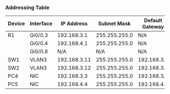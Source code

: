 ### Addressing Table

| Device | Interface | IP Address | Subnet Mask | Default Gateway |
| -------- | ------------- | -------- | -------- | -------- |
| R1 | Gi0/0.3 | 192.168.3.1 | 255.255.255.0 | N/A |
|   | Gi0/0.4 | 192.168.4.1 | 255.255.255.0 | N/A  |
|   | Gi0/0.8 | N/A | N/A | N/A |
| SW1 | VLAN3 | 192.168.3.11 | 255.255.255.0 | 192.168.3.1 |
| SW2 | VLAN3 | 192.168.3.12 | 255.255.255.0 | 192.168.3.1 |
| PC4 | NIC | 192.168.3.3 | 255.255.255.0 | 192.168.3.1 |
| PC5 | NIC | 192.168.4.4 | 255.255.255.0 | 192.168.4.1 |
